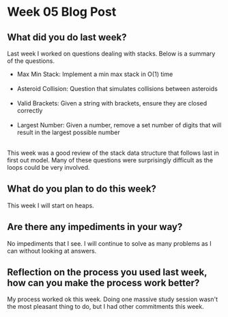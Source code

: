 # Week 05 Blog Post

## What did you do last week?

Last week I worked on questions dealing with stacks.  Below is a summary of the questions.
<ul>
  <li>Max Min Stack: Implement a min max stack in O(1) time</li><br>
  <li>Asteroid Collision: Question that simulates collisions between asteroids</li><br>
  <li>Valid Brackets: Given a string with brackets, ensure they are closed correctly</li><br>
  <li>Largest Number: Given a number, remove a set number of digits that will result in the largest possible number</li><br>
</ul>

This week was a good review of the stack data structure that follows last in first out model.  Many of these questions were surprisingly difficult as the loops could be very involved.

## What do you plan to do this week?

This week I will start on heaps.

## Are there any impediments in your way?

No impediments that I see.  I will continue to solve as many problems as I can without looking at answers.

## Reflection on the process you used last week, how can you make the process work better?

My process worked ok this week.  Doing one massive study session wasn't the most pleasant thing to do, but I had other commitments this week.
